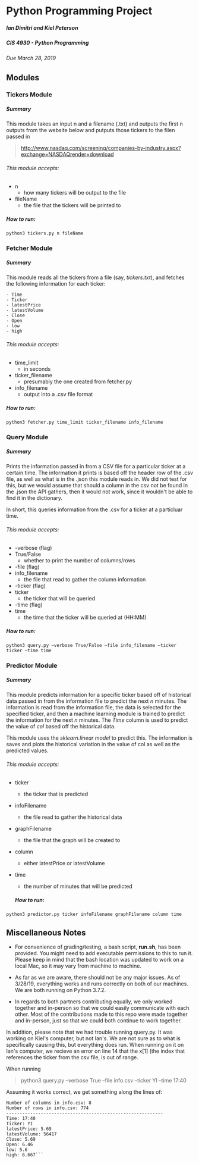 # Python Programming Project
##### Ian Dimitri and Kiel Peterson
##### CIS 4930 - Python Programming
######  Due March 28, 2019

## Modules
### Tickers Module
##### Summary
This module takes an input n and a filename (.txt) and outputs the first n
outputs from the website below and putputs those tickers to the filen passed in
> http://www.nasdaq.com/screening/companies-by-industry.aspx?exchange=NASDAQrender=download

###### This module accepts:
- n
	- how many tickers will be output to the file
- fileName
	- the file that the tickers will be printed to

##### How to run:
```python3 tickers.py n fileName```
### Fetcher Module
##### Summary
This module reads all the tickers from a file (say, *tickers.txt*), and fetches the following information for each ticker:

	- Time
	- Ticker
	- latestPrice
	- latestVolume
	- Close
	- Open
	- low
	- high

###### This module accepts:
- time_limit
	- in seconds
- ticker_filename 
	- presumably the one created from fetcher.py
- info_filename
	- output into a .csv file format

##### How to run:
```python3 fetcher.py time_limit ticker_filename info_filename```
### Query Module
##### Summary
Prints the information passed in from a CSV file for a particular ticker at a certain time. The information it prints is based off the header row of the .csv file, as well as what is in the .json this module reads in. We did not test for this, but we would assume that should a column in the csv not be found in the .json the API gathers, then it would not work, since it wouldn't be able to find it in the dictionary.

In short, this queries information from the .csv for a ticker at a particluar time.

###### This module accepts:
- -verbose (flag)
- True/False
	- whether to print the number of columns/rows
- -file (flag)
- info_filename
	- the file that read to gather the column information
- -ticker (flag)
- ticker
	- the ticker that will be queried
- -time (flag)
- time
	- the time that the ticker will be queried at (HH:MM)

##### How to run:
```python3 query.py –verbose True/False –file info_filename –ticker ticker –time time```
### Predictor Module
##### Summary
This module predicts information for a specific ticker based off of historical data passed in from the information file to predict the next *n* minutes. The information is read from the information file, the data is selected for the specified ticker, and then a machine learning module is trained to predict the information for the next *n* minutes. The *Time* column is used to predict the value of *col* based off the historical data.


This module uses the *sklearn.linear model* to predict this. The information is saves and plots the historical variation in the value of col as well as the predicted values. 

###### This module accepts:
- ticker
	- the ticker that is predicted
- infoFilename 
	- the file read to gather the historical data
- graphFilename
	- the file that the graph will be created to
- column
	- either latestPrice or latestVolume
- time
	- the number of minutes that will be predicted

	##### How to run:
```python3 predictor.py ticker infoFilename graphFilename column time```


## Miscellaneous Notes
- For convenience of grading/testing, a bash script, **run.sh**, has been provided. You might need to add executable permissions to this to run it. Please keep in mind that the bash location was updated to work on a local Mac, so it may vary from machine to machine.


- As far as we are aware, there should not be any major issues. As of 3/28/19, everything works and runs correctly on both of our machines. We are both running on Python 3.7.2.


- In regards to both partners contributing equally, we only worked together and in-person so that we could easily communicate with each other. Most of the contributions made to this repo were made together and in-person, just so that we could both continue to work together.


In addition, please note that we had trouble running query.py. It was working on Kiel's computer, but not Ian's. We are not sure as to what is specifically causing this, but everything does run. When running on it on Ian's computer, we recieve an error on line 14 that the x[1] (the index that references the ticker from the csv file, is out of range. 

When running 
> python3 query.py –verbose True –file info.csv –ticker YI –time 17:40

Assuming it works correct, we get something along the lines of:
```-----------------------------------------------------------
Number of columns in info.csv: 8
Number of rows in info.csv: 774
-----------------------------------------------------------
Time: 17:40
Ticker: YI
latestPrice: 5.69
latestVolume: 56417
Close: 5.69
Open: 6.46
low: 5.6
high: 6.667```
